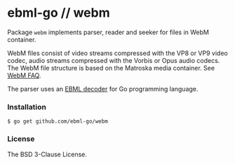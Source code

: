 ebml-go // webm
===============

Package `webm` implements parser, reader and seeker for files in WebM container. 

WebM files consist of video streams compressed with the VP8 or VP9 video codec,
audio streams compressed with the Vorbis or Opus audio codecs. The WebM file structure is based on the Matroska media container.
See [WebM FAQ](http://www.webmproject.org/about/faq/).

The parser uses an [EBML decoder](https://github.com/ebml-go/ebml) for Go programming language.

### Installation

```
$ go get github.com/ebml-go/webm
```

### License

The BSD 3-Clause License.

